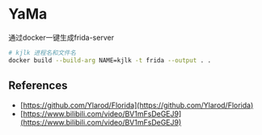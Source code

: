 # YaMa
通过docker一键生成frida-server

```bash
# kjlk 进程名和文件名
docker build --build-arg NAME=kjlk -t frida --output . .
```

## References

- [https://github.com/Ylarod/Florida](https://github.com/Ylarod/Florida)
- [https://www.bilibili.com/video/BV1mFsDeGEJ9](https://www.bilibili.com/video/BV1mFsDeGEJ9)
